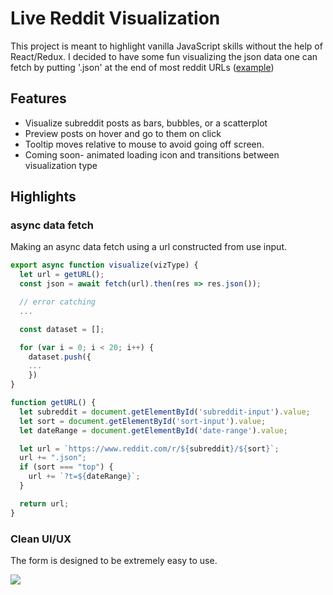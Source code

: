 # Live Reddit Visualization

This project is meant to highlight vanilla JavaScript skills without the help of React/Redux. I decided to have some fun visualizing the json data one can fetch by putting '.json' at the end of most reddit URLs ([example](https://www.reddit.com/hot.json))

## Features
* Visualize subreddit posts as bars, bubbles, or a scatterplot
* Preview posts on hover and go to them on click
* Tooltip moves relative to mouse to avoid going off screen.
* Coming soon- animated loading icon and transitions between visualization type

## Highlights

### async data fetch
Making an async data fetch using a url constructed from use input.

```javascript
export async function visualize(vizType) {
  let url = getURL();
  const json = await fetch(url).then(res => res.json());

  // error catching
  ...

  const dataset = [];

  for (var i = 0; i < 20; i++) {
    dataset.push({
    ...
    })
}

function getURL() {
  let subreddit = document.getElementById('subreddit-input').value;
  let sort = document.getElementById('sort-input').value;
  let dateRange = document.getElementById('date-range').value;

  let url = `https://www.reddit.com/r/${subreddit}/${sort}`;
  url += ".json";
  if (sort === "top") {
    url += `?t=${dateRange}`;
  }

  return url;
}
```

### Clean UI/UX
The form is designed to be extremely easy to use.

![](https://github.com/MasonChinkin/redditVisualization/blob/master/dist/ui.gif?raw=true)
